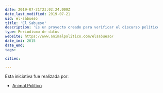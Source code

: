 ```yaml
---
date: 2019-07-21T23:02:24.000Z
date_last_modified: 2019-07-21
uid: el-sabueso
title: 'El Sabueso'
description: 'Es un proyecto creado para verificar el discurso político y contruibuir a la vigilancia del debate público, analizando frases y chequeandolo con datos duros.'
type: Periodismo de datos
website: https://www.animalpolitico.com/elsabueso/
date_ini: 2015
date_end: 
tags:

cities: 

---
```


Esta iniciativa fue realizada por:

- [Animal Político](/organizaciones/animal-politico)
